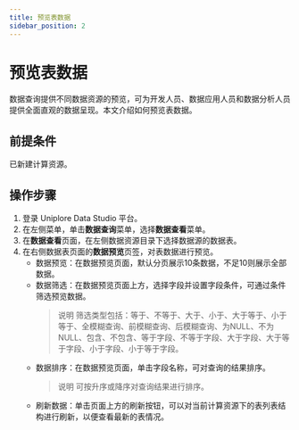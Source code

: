```yaml
---
title: 预览表数据
sidebar_position: 2
---
```

# 预览表数据
数据查询提供不同数据资源的预览，可为开发人员、数据应用人员和数据分析人员提供全面直观的数据呈现。本文介绍如何预览表数据。

## 前提条件
已新建计算资源。

## 操作步骤
1. 登录 Uniplore Data Studio 平台。
2. 在左侧菜单，单击**数据查询**菜单，选择**数据查看**菜单。
3. 在**数据查看**页面，在左侧数据资源目录下选择数据源的数据表。
4. 在右侧数据表页面的**数据预览**页签，对表数据进行预览。
    - 数据预览：在数据预览页面，默认分页展示10条数据，不足10则展示全部数据。
    - 数据筛选：在数据预览页面上方，选择字段并设置字段条件，可通过条件筛选预览数据。
        > 说明
            筛选类型包括：等于、不等于、大于、小于、大于等于、小于等于、全模糊查询、前模糊查询、后模糊查询、为NULL、不为NULL、包含、不包含、等于字段、不等于字段、大于字段、大于等于字段、小于字段、小于等于字段。
    - 数据排序：在数据预览页面，单击字段名称，可对查询的结果排序。
        > 说明
        可按升序或降序对查询结果进行排序。
    - 刷新数据：单击页面上方的刷新按钮，可以对当前计算资源下的表列表结构进行刷新，以便查看最新的表情况。